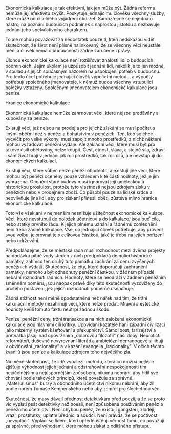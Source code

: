 Ekonomická kalkulace je tak efektivní, jak jen může být. Žádná reforma nemůže její efektivitu zvýšit. Poskytuje jednajícímu člověku všechny služby, které může od číselného vyjádření obdržet. Samozřejmě se nejedná o nástroj na poznání budoucích podmínek s naprostou jistotou a nezbavuje jednání jeho spekulativního charakteru.

To ale mohou považovat za nedostatek pouze ti, kteří nedokážou vidět skutečnost, že život není přísně nalinkovaný, že se všechny věci neustále mění a člověk nemá o budoucnosti žádné zaručené zprávy.

Úlohou ekonomické kalkulace není rozšiřovat znalosti lidí o budoucích podmínkách. Jejím úkolem je uzpůsobit jednání lidí, nakolik je to jen možné, v souladu s jejich současným názorem na uspokojení potřeb v budoucnu. Pro tento účel potřebuje jednající člověk výpočetní metodu, a výpočty potřebují společného jmenovatele, k němuž budou všechny vstupující položky vztaženy. Společným jmenovatelem ekonomické kalkulace jsou peníze.

Hranice ekonomické kalkulace

Ekonomická kalkulace nemůže zahrnovat věci, které nejsou prodávány a kupovány za peníze.

Existují věci, jež nejsou na prodej a pro jejichž získání se musí počítat s jinými oběťmi než s penězi a bohatstvím v penězích. Ten, kdo se chce vycvičit pro velké výkony, musí zapojit mnoho prostředků, z nichž některé mohou vyžadovat peněžní výdaje. Ale základní věci, které musí být pro takové úsilí obětovány, nelze koupit. Čest, ctnost, sláva, a stejně síla, zdraví i sám život hrají v jednání jak roli prostředků, tak roli cílů, ale nevstupují do ekonomických kalkulací.

Existují věci, které vůbec nelze penězi ohodnotit, a existují jiné věci, které mohou být penězi oceněny pouze vzhledem k té části hodnoty, jež je jim vyhrazena. Ocenění staré budovy musí ignorovat její uměleckou a historickou proslulost, protože tyto vlastnosti nejsou zdrojem zisku v penězích nebo v prodejném zboží. Co působí pouze na lidské srdce a neovlivňuje jiné lidi, aby pro získání přinesli oběti, zůstává mimo hranice ekonomické kalkulace.

Toto vše však ani v nejmenším nesnižuje užitečnost ekonomické kalkulace. Věci, které nevstupují do položek účetnictví a do kalkulace, jsou buď cíle, nebo statky prvního řádu. K jejich plnému uznání a řádnému zohlednění není třeba žádné kalkulace. Vše, co jednající člověk potřebuje, aby provedl svou volbu, je srovnat je s celkovou částkou, jaké je třeba na jejich pořízení nebo udržování.

Předpokládejme, že se městská rada musí rozhodnout mezi dvěma projekty na dodávku pitné vody. Jeden z nich předpokládá demolici historické památky, zatímco ten druhý tuto památku zachrání za cenu zvýšených peněžních výdajů. Skutečnost, že city, které doporučují zachránění památky, nemohou být odhadnuty peněžní částkou, v žádném případě nebrání rozhodnutí radních. Hodnoty, které se neodráží v žádném peněžním směnném poměru, jsou naopak právě díky této skutečnosti vyzdviženy do určitého postavení, jež jejich rozhodnutí poměrně usnadňuje.

Žádná stížnost není méně opodstatněná než nářek nad tím, že tržní kalkulační metody nezahrnují věci, které nelze prodat. Mravní a estetické hodnoty kvůli tomuto faktu neutrpí žádnou škodu.

Peníze, peněžní ceny, tržní transakce a na nich založená ekonomická kalkulace jsou hlavními cíli kritiky. Upovídaní kazatelé haní západní civilizaci jako mizerný systém kšeftování a překupnictví. Samolibost, farizejství a přetvářka jásají nad opovržením „dolarovou filozofií" naší doby. Neurotičtí reformátoři, duševně nevyrovnaní literáti a ambiciózní demagogové si libují v obviňování „racionality" a v kázání evangelia „iracionality". V očích těchto žvanilů jsou peníze a kalkulace zdrojem toho největšího zla.

Nicméně skutečnost, že lidé vynalezli metodu, která co možná nejlépe zjišťuje výhodnost jejich jednání a odstraňování nespokojenosti tím nejúčelnějším a nejúspornějším způsobem, nikomu nebrání, aby řídil své chování podle takových principů, které považuje za správné. „Materialismus" burzy a obchodního účetnictví nikomu nebrání, aby žil podle norem Tomáše Kempenského nebo aby zemřel pro šlechetnou věc.

Skutečnost, že masy dávají přednost detektivkám před poezií, a že se proto víc vyplatí psát detektivky než poezii, není způsobena používáním peněz a peněžního účetnictví. Není chybou peněz, že existují gangsteři, zloději, vrazi, prostitutky, úplatní úředníci a soudci. Není pravda, že se poctivost „nevyplácí". Vyplácí se lidem, kteří upřednostňují věrnost tomu, co považují za správné, před výhodami, které mohou získat z odlišného přístupu.